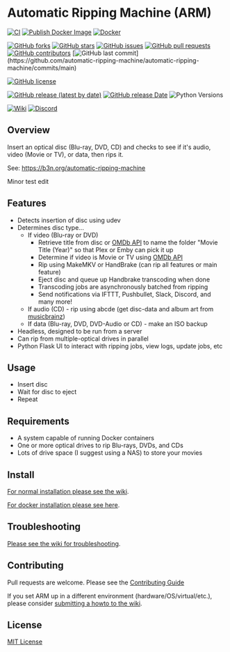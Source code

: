 # Automatic Ripping Machine (ARM)
[![CI](https://github.com/automatic-ripping-machine/automatic-ripping-machine/actions/workflows/main.yml/badge.svg)](https://github.com/automatic-ripping-machine/automatic-ripping-machine/actions/workflows/main.yml) [![Publish Docker Image](https://github.com/automatic-ripping-machine/automatic-ripping-machine/actions/workflows/publish-image.yml/badge.svg)](https://github.com/automatic-ripping-machine/automatic-ripping-machine/actions/workflows/publish-image.yml)
[![Docker](https://img.shields.io/docker/pulls/automaticrippingmachine/automatic-ripping-machine.svg)](https://hub.docker.com/r/automaticrippingmachine/automatic-ripping-machine)

[![GitHub forks](https://img.shields.io/github/forks/automatic-ripping-machine/automatic-ripping-machine)](https://github.com/automatic-ripping-machine/automatic-ripping-machine/network)
[![GitHub stars](https://img.shields.io/github/stars/automatic-ripping-machine/automatic-ripping-machine)](https://github.com/automatic-ripping-machine/automatic-ripping-machine/stargazers)
[![GitHub issues](https://img.shields.io/github/issues/automatic-ripping-machine/automatic-ripping-machine)](https://github.com/automatic-ripping-machine/automatic-ripping-machine/issues)
[![GitHub pull requests](https://img.shields.io/github/issues-pr/automatic-ripping-machine/automatic-ripping-machine)](https://github.com/automatic-ripping-machine/automatic-ripping-machine/pulls)
[![GitHub contributors](https://img.shields.io/github/contributors/automatic-ripping-machine/automatic-ripping-machine)](https://github.com/automatic-ripping-machine/automatic-ripping-machine/graphs/contributors)
[![GitHub last commit](https://img.shields.io/github/last-commit/automatic-ripping-machine/automatic-ripping-machine?)](https://github.com/automatic-ripping-machine/automatic-ripping-machine/commits/main)

[![GitHub license](https://img.shields.io/github/license/automatic-ripping-machine/automatic-ripping-machine)](https://github.com/automatic-ripping-machine/automatic-ripping-machine/blob/main/LICENSE)

[![GitHub release (latest by date)](https://img.shields.io/github/v/release/automatic-ripping-machine/automatic-ripping-machine?label=Latest%20Stable%20Version)](https://github.com/automatic-ripping-machine/automatic-ripping-machine/releases)
[![GitHub release Date](https://img.shields.io/github/release-date/automatic-ripping-machine/automatic-ripping-machine?label=Latest%20Stable%20Released)](https://github.com/automatic-ripping-machine/automatic-ripping-machine/releases)
![Python Versions](https://img.shields.io/badge/Python_Versions-3.9_|_3.10_|_3.11_|_3.12-blue?logo=python)



[![Wiki](https://img.shields.io/badge/Wiki-Get%20Help-brightgreen)](https://github.com/automatic-ripping-machine/automatic-ripping-machine/wiki)
[![Discord](https://img.shields.io/discord/576479573886107699)](https://discord.gg/FUSrn8jUcR)



## Overview

Insert an optical disc (Blu-ray, DVD, CD) and checks to see if it's audio, video (Movie or TV), or data, then rips it.

See: https://b3n.org/automatic-ripping-machine

Minor test edit


## Features

- Detects insertion of disc using udev
- Determines disc type...
  - If video (Blu-ray or DVD)
    - Retrieve title from disc or [OMDb API](http://www.omdbapi.com/) to name the folder "Movie Title (Year)" so that Plex or Emby can pick it up
    - Determine if video is Movie or TV using [OMDb API](http://www.omdbapi.com/)
    - Rip using MakeMKV or HandBrake (can rip all features or main feature)
    - Eject disc and queue up Handbrake transcoding when done
    - Transcoding jobs are asynchronously batched from ripping
    - Send notifications via IFTTT, Pushbullet, Slack, Discord, and many more!
  - If audio (CD) - rip using abcde (get disc-data and album art from [musicbrainz](https://musicbrainz.org/))
  - If data (Blu-ray, DVD, DVD-Audio or CD) - make an ISO backup
- Headless, designed to be run from a server
- Can rip from multiple-optical drives in parallel
- Python Flask UI to interact with ripping jobs, view logs, update jobs, etc



## Usage

- Insert disc
- Wait for disc to eject
- Repeat


## Requirements

- A system capable of running Docker containers
- One or more optical drives to rip Blu-rays, DVDs, and CDs
- Lots of drive space (I suggest using a NAS) to store your movies


## Install

[For normal installation please see the wiki](https://github.com/automatic-ripping-machine/automatic-ripping-machine/wiki/).

[For docker installation please see here](https://github.com/automatic-ripping-machine/automatic-ripping-machine/wiki/docker).

## Troubleshooting
 [Please see the wiki for troubleshooting](https://github.com/automatic-ripping-machine/automatic-ripping-machine/wiki/).

## Contributing

Pull requests are welcome.  Please see the [Contributing Guide](https://github.com/automatic-ripping-machine/automatic-ripping-machine/wiki/Contributing-Guide)

If you set ARM up in a different environment (hardware/OS/virtual/etc.), please consider [submitting a howto to the wiki](https://github.com/automatic-ripping-machine/automatic-ripping-machine/wiki).

## License

[MIT License](LICENSE)
